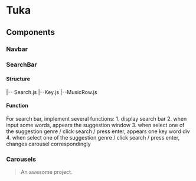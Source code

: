 # Tuka

## Components

### Navbar
### SearchBar
#### Structure
|-- Search.js
    |--Key.js
    |--MusicRow.js
#### Function
For search bar, implement several functions:
    1. display search bar
    2. when input some words, appears the suggestion window 
    3. when select one of the suggestion genre / click search / press enter, appears one key word div
    4. when select one of the suggestion genre / click search / press enter, changes carousel correspondingly



### Carousels

> An awesome project.
